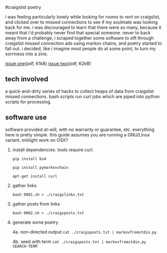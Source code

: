 #craigslist poetry

i was feeling particularly lonely while looking for rooms to rent on 
craigslist, and clicked over to missed connections to see if my soulmate 
was looking back for me. i was discouraged to learn that there were so 
many, because it meant that i'd probably never find that special 
someone. never to back away from a challenge, i scraped together some 
software to sift through craigslist missed connection ads using markov 
chains, and poetry started to fall out. i decided, like i imagine most 
people do at some point, to turn my sorriness into a zine.

[issue one](https://github.com/ardendaily/markov-connections/raw/master/MissedConnections.pdf)(pdf, 61kB)
[issue two](https://github.com/ardendaily/markov-connections/raw/master/MissedConnections2.pdf)(pdf, 62kB)

## tech involved

a quick-and-dirty series of hacks to collect heaps of data from craigslist missed connections. bash scripts run curl jobs which are piped into python scripts for processing. 

## software use

software provided at-will, with no warranty or guarantee, etc. everything here is pretty simple.  this guide assumes you are running a GNU/Linux variant. miiiiight work on OSX?

1. install dependencies. tools require curl.

    `pip install bs4`

    `pip install pymarkovchain`

    `apt-get install curl`

2. gather links

    `bash 0001.sh > ./craigslinks.txt`

3. gather posts from links

    `bash 0002.sh > ./craigsposts.txt`

4. generate some poetry

    4a. non-directed output
    `cat ./craigsposts.txt | markovfromstdin.py`

    4b. seed with term
    `cat ./craigsposts.txt | markovfromstdin.py SEARCH-TERM`

